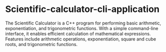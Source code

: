 # Scientific-calculator-cli-application
The Scientific Calculator is a C++ program for performing basic arithmetic, exponentiation, and trigonometric functions. With a simple command-line interface, it enables efficient calculation of mathematical expressions. Features include arithmetic operations, exponentiation, square and cube roots, and trigonometric functions.
